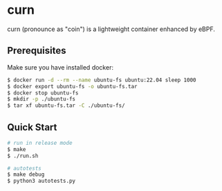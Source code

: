 # curn

curn (pronounce as "coin") is a lightweight container enhanced by eBPF.

## Prerequisites

Make sure you have installed docker:

```sh
$ docker run -d --rm --name ubuntu-fs ubuntu:22.04 sleep 1000
$ docker export ubuntu-fs -o ubuntu-fs.tar
$ docker stop ubuntu-fs
$ mkdir -p ./ubuntu-fs
$ tar xf ubuntu-fs.tar -C ./ubuntu-fs/
```

## Quick Start

```sh
# run in release mode
$ make
$ ./run.sh

# autotests
$ make debug
$ python3 autotests.py
```
